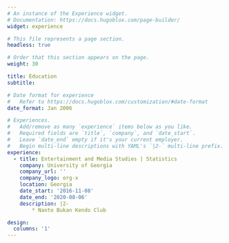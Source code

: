 ```yaml
---
# An instance of the Experience widget.
# Documentation: https://docs.hugoblox.com/page-builder/
widget: experience

# This file represents a page section.
headless: true

# Order that this section appears on the page.
weight: 30

title: Education
subtitle:

# Date format for experience
#   Refer to https://docs.hugoblox.com/customization/#date-format
date_format: Jan 2006

# Experiences.
#   Add/remove as many `experience` items below as you like.
#   Required fields are `title`, `company`, and `date_start`.
#   Leave `date_end` empty if it's your current employer.
#   Begin multi-line descriptions with YAML's `|2-` multi-line prefix.
experience:
  - title: Entertainment and Media Studies | Statistics
    company: University of Georgia
    company_url: ''
    company_logo: org-x
    location: Georgia
    date_start: '2016-11-08'
    date_end: '2020-08-06'
    description: |2-
        * Nanto Bukan Kendo Club

design:
  columns: '1'
---
```

